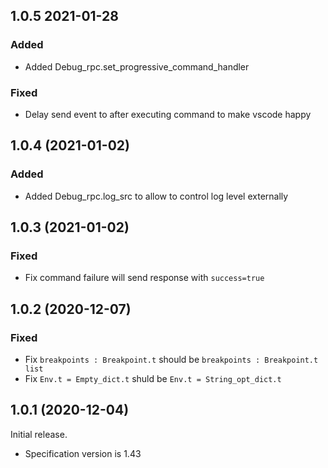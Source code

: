 ## 1.0.5 2021-01-28

### Added

- Added Debug_rpc.set_progressive_command_handler

### Fixed

- Delay send event to after executing command to make vscode happy

## 1.0.4 (2021-01-02)

### Added

- Added Debug_rpc.log_src to allow to control log level externally

## 1.0.3 (2021-01-02)

### Fixed

- Fix command failure will send response with `success=true`

## 1.0.2 (2020-12-07)

### Fixed

- Fix `breakpoints : Breakpoint.t` should be `breakpoints : Breakpoint.t list`
- Fix `Env.t = Empty_dict.t` shuld be `Env.t = String_opt_dict.t`

## 1.0.1 (2020-12-04)

Initial release.

- Specification version is 1.43
